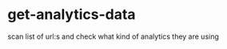 get-analytics-data
==================

scan list of url:s and check what kind of analytics they are using
